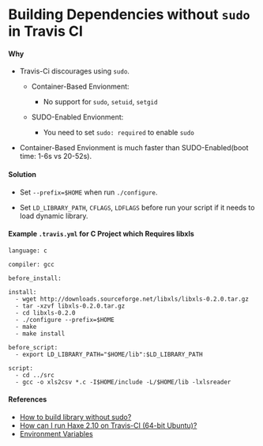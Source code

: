 # Building Dependencies without `sudo` in Travis CI

#### Why
* Travis-Ci discourages using `sudo`.
  * Container-Based Envionment:
    * No support for `sudo`, `setuid`, `setgid`

  * SUDO-Enabled Envionment:
    * You need to set `sudo: required` to enable `sudo`

* Container-Based Envionment is much faster than SUDO-Enabled(boot time: 1-6s vs 20-52s).

#### Solution

* Set `--prefix=$HOME` when run `./configure`.

* Set `LD_LIBRARY_PATH`, `CFLAGS`, `LDFLAGS` before run your script if it needs to load dynamic library.

#### Example `.travis.yml` for C Project which Requires libxls

    language: c

    compiler: gcc

    before_install:

    install:
      - wget http://downloads.sourceforge.net/libxls/libxls-0.2.0.tar.gz
      - tar -xzvf libxls-0.2.0.tar.gz
      - cd libxls-0.2.0
      - ./configure --prefix=$HOME
      - make
      - make install

    before_script:
      - export LD_LIBRARY_PATH="$HOME/lib":$LD_LIBRARY_PATH

    script:
      - cd ../src
      - gcc -o xls2csv *.c -I$HOME/include -L/$HOME/lib -lxlsreader

#### References
* [How to build library without sudo?](http://www.howtobuildsoftware.com/index.php/how-do/bSGZ/ld-travis-ci-configure-travis-how-to-build-library-without-sudo)
* [How can I run Haxe 2.10 on Travis-CI (64-bit Ubuntu)?](http://stackoverflow.com/questions/27137351/how-can-i-run-haxe-2-10-on-travis-ci-64-bit-ubuntu)
* [Environment Variables](https://docs.travis-ci.com/user/environment-variables/)
